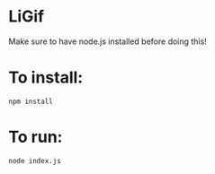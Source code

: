 # LiGif

Make sure to have node.js installed before doing this!

# To install: 
```
npm install
```
# To run:
```
node index.js
```